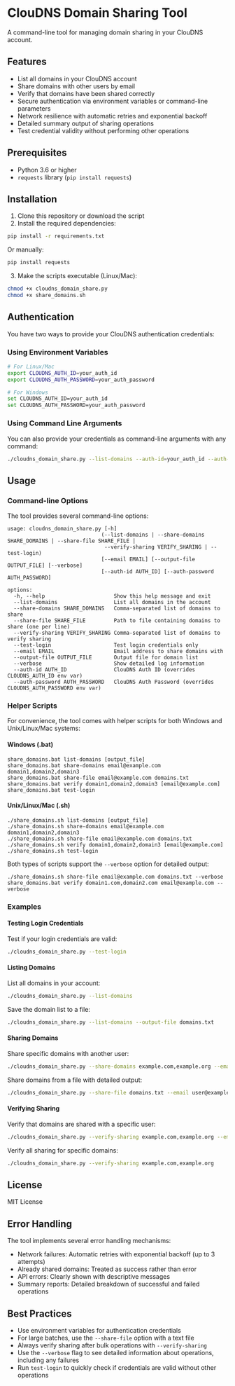 # ClouDNS Domain Sharing Tool

A command-line tool for managing domain sharing in your ClouDNS account.

## Features

- List all domains in your ClouDNS account
- Share domains with other users by email
- Verify that domains have been shared correctly
- Secure authentication via environment variables or command-line parameters
- Network resilience with automatic retries and exponential backoff
- Detailed summary output of sharing operations
- Test credential validity without performing other operations

## Prerequisites

- Python 3.6 or higher
- `requests` library (`pip install requests`)

## Installation

1. Clone this repository or download the script
2. Install the required dependencies:

```bash
pip install -r requirements.txt
```

Or manually:

```bash
pip install requests
```

3. Make the scripts executable (Linux/Mac):

```bash
chmod +x cloudns_domain_share.py
chmod +x share_domains.sh
```

## Authentication

You have two ways to provide your ClouDNS authentication credentials:

### Using Environment Variables

```bash
# For Linux/Mac
export CLOUDNS_AUTH_ID=your_auth_id
export CLOUDNS_AUTH_PASSWORD=your_auth_password

# For Windows
set CLOUDNS_AUTH_ID=your_auth_id
set CLOUDNS_AUTH_PASSWORD=your_auth_password
```

### Using Command Line Arguments

You can also provide your credentials as command-line arguments with any command:

```bash
./cloudns_domain_share.py --list-domains --auth-id=your_auth_id --auth-password=your_auth_password
```

## Usage

### Command-line Options

The tool provides several command-line options:

```
usage: cloudns_domain_share.py [-h] 
                              (--list-domains | --share-domains SHARE_DOMAINS | --share-file SHARE_FILE | 
                               --verify-sharing VERIFY_SHARING | --test-login)
                              [--email EMAIL] [--output-file OUTPUT_FILE] [--verbose]
                              [--auth-id AUTH_ID] [--auth-password AUTH_PASSWORD]

options:
  -h, --help                      Show this help message and exit
  --list-domains                  List all domains in the account
  --share-domains SHARE_DOMAINS   Comma-separated list of domains to share
  --share-file SHARE_FILE         Path to file containing domains to share (one per line)
  --verify-sharing VERIFY_SHARING Comma-separated list of domains to verify sharing
  --test-login                    Test login credentials only
  --email EMAIL                   Email address to share domains with
  --output-file OUTPUT_FILE       Output file for domain list
  --verbose                       Show detailed log information
  --auth-id AUTH_ID               ClouDNS Auth ID (overrides CLOUDNS_AUTH_ID env var)
  --auth-password AUTH_PASSWORD   ClouDNS Auth Password (overrides CLOUDNS_AUTH_PASSWORD env var)
```

### Helper Scripts

For convenience, the tool comes with helper scripts for both Windows and Unix/Linux/Mac systems:

#### Windows (.bat)

```
share_domains.bat list-domains [output_file]
share_domains.bat share-domains email@example.com domain1,domain2,domain3
share_domains.bat share-file email@example.com domains.txt
share_domains.bat verify domain1,domain2,domain3 [email@example.com]
share_domains.bat test-login
```

#### Unix/Linux/Mac (.sh)

```
./share_domains.sh list-domains [output_file]
./share_domains.sh share-domains email@example.com domain1,domain2,domain3
./share_domains.sh share-file email@example.com domains.txt
./share_domains.sh verify domain1,domain2,domain3 [email@example.com]
./share_domains.sh test-login
```

Both types of scripts support the `--verbose` option for detailed output:

```
./share_domains.sh share-file email@example.com domains.txt --verbose
share_domains.bat verify domain1.com,domain2.com email@example.com --verbose
```

### Examples

#### Testing Login Credentials

Test if your login credentials are valid:

```bash
./cloudns_domain_share.py --test-login
```

#### Listing Domains

List all domains in your account:

```bash
./cloudns_domain_share.py --list-domains
```

Save the domain list to a file:

```bash
./cloudns_domain_share.py --list-domains --output-file domains.txt
```

#### Sharing Domains

Share specific domains with another user:

```bash
./cloudns_domain_share.py --share-domains example.com,example.org --email user@example.com
```

Share domains from a file with detailed output:

```bash
./cloudns_domain_share.py --share-file domains.txt --email user@example.com --verbose
```

#### Verifying Sharing

Verify that domains are shared with a specific user:

```bash
./cloudns_domain_share.py --verify-sharing example.com,example.org --email user@example.com
```

Verify all sharing for specific domains:

```bash
./cloudns_domain_share.py --verify-sharing example.com,example.org
```

## License

MIT License

## Error Handling

The tool implements several error handling mechanisms:

- Network failures: Automatic retries with exponential backoff (up to 3 attempts)
- Already shared domains: Treated as success rather than error
- API errors: Clearly shown with descriptive messages
- Summary reports: Detailed breakdown of successful and failed operations

## Best Practices

- Use environment variables for authentication credentials
- For large batches, use the `--share-file` option with a text file
- Always verify sharing after bulk operations with `--verify-sharing`
- Use the `--verbose` flag to see detailed information about operations, including any failures
- Run `test-login` to quickly check if credentials are valid without other operations